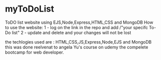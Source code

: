 # myToDoList
ToDO list website using EJS,Node,Express,HTML,CSS and MongoDB
How to use the website:
1 - log on the link in the repo and add /"your specifc To-Do list"
2 - update and delete and your changes will not be lost

the techlogies used are : HTML,CSS,JS,Express,Node,EJS and MongoDB
this was done reelvenat to angela Yu's course on udemy the compelete bootcamp for web developer.
